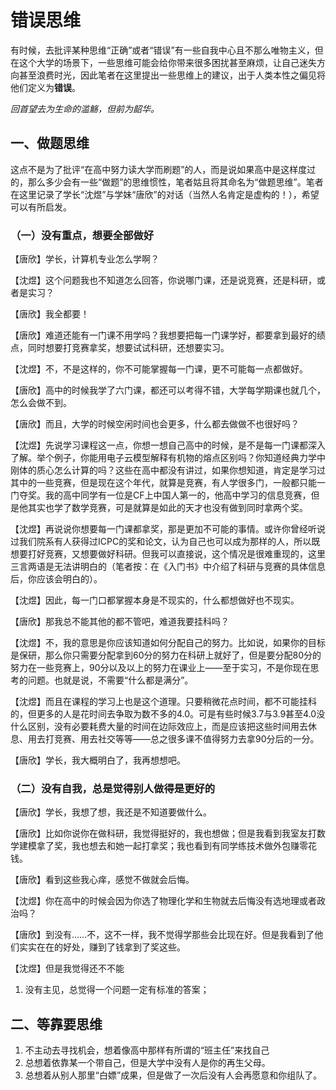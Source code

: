 # 错误思维

有时候，去批评某种思维“正确”或者“错误”有一些自我中心且不那么唯物主义，但在这个大学的场景下，一些思维可能会给你带来很多困扰甚至麻烦，让自己迷失方向甚至浪费时光，因此笔者在这里提出一些思维上的建议，出于人类本性之偏见将他们定义为**错误**。

_回首望去为生命的滥觞，但前为韶华。_

## 一、做题思维

这点不是为了批评“在高中努力读大学而刷题”的人，而是说如果高中是这样度过的，那么多少会有一些“做题”的思维惯性，笔者姑且将其命名为“做题思维”。笔者在这里记录了学长“沈煜”与学妹“唐欣”的对话（当然人名肯定是虚构的！），希望可以有所启发。

### （一）没有重点，想要全部做好

【唐欣】学长，计算机专业怎么学啊？

【沈煜】这个问题我也不知道怎么回答，你说哪门课，还是说竞赛，还是科研，或者是实习？

【唐欣】我全都要！

【唐欣】难道还能有一门课不用学吗？我想要把每一门课学好，都要拿到最好的绩点，同时想要打竞赛拿奖，想要试试科研，还想要实习。

【沈煜】不，不是这样的，你不可能掌握每一门课，更不可能每一点都做好。

【唐欣】高中的时候我学了六门课，都还可以考得不错，大学每学期课也就几个，怎么会做不到。

【唐欣】而且，大学的时候空闲时间也会更多，什么都去做做不也很好吗？

【沈煜】先说学习课程这一点，你想一想自己高中的时候，是不是每一门课都深入了解。举个例子，你能用电子云模型解释有机物的熔点区别吗？你知道经典力学中刚体的质心怎么计算的吗？这些在高中都没有讲过，如果你想知道，肯定是学习过其中的一些竞赛，但是现在这个年代，就算是竞赛，有人学很多门，一般都只能一门夺奖。我的高中同学有一位是CF上中国人第一的，他高中学习的信息竞赛，但是他其实也学了数学竞赛，可是就算是如此的天才也没有做到同时拿两个奖。

【沈煜】再说说你想要每一门课都拿奖，那是更加不可能的事情。或许你曾经听说过我们院系有人获得过ICPC的奖和论文，认为自己也可以成为那样的人，所以既想要打好竞赛，又想要做好科研。但我可以直接说，这个情况是很难重现的，这里三言两语是无法讲明白的（笔者按：在《入门书》中介绍了科研与竞赛的具体信息后，你应该会明白的）。

【沈煜】因此，每一门口都掌握本身是不现实的，什么都想做好也不现实。

【唐欣】那我总不能其他的都不管吧，难道我要挂科吗？

【沈煜】不，我的意思是你应该知道如何分配自己的努力。比如说，如果你的目标是保研，那么你只需要分配拿到60分的努力在科研上就好了，但是要分配80分的努力在一些竞赛上，90分以及以上的努力在课业上——至于实习，不是你现在思考的问题。也就是说，不需要“什么都是满分”。

【沈煜】而且在课程的学习上也是这个道理。只要稍微花点时间，都不可能挂科的，但更多的人是花时间去争取为数不多的4.0。可是有些时候3.7与3.9甚至4.0没什么区别，没有必要耗费大量的时间在边际效应上，而是应该把这些时间用去休息、用去打竞赛、用去社交等等——总之很多课不值得努力去拿90分后的一分。

【唐欣】学长，我大概明白了，我再想想吧。

### （二）没有自我，总是觉得别人做得是更好的

【唐欣】学长，我想了想，我还是不知道要做什么。

【唐欣】比如你说你在做科研，我觉得挺好的，我也想做；但是我看到我室友打数学建模拿了奖，我也想去和她一起打拿奖；我也看到有同学练技术做外包赚零花钱。

【唐欣】看到这些我心痒，感觉不做就会后悔。

【沈煜】你在高中的时候会因为你选了物理化学和生物就去后悔没有选地理或者政治吗？

【唐欣】到没有……不，这不一样，我不觉得学那些会比现在好。但是我看到了他们实实在在的好处，赚到了钱拿到了奖这些。

【沈煜】但是我觉得还不不能







1. 没有主见，总觉得一个问题一定有标准的答案；

## 二、等靠要思维

1. 不主动去寻找机会，想着像高中那样有所谓的“班主任”来找自己
2. 总想着依靠某一个带自己，但是大学中没有人是你的再生父母。
3. 总想着从别人那里“白嫖”成果，但是做了一次后没有人会再愿意和你组队了。

